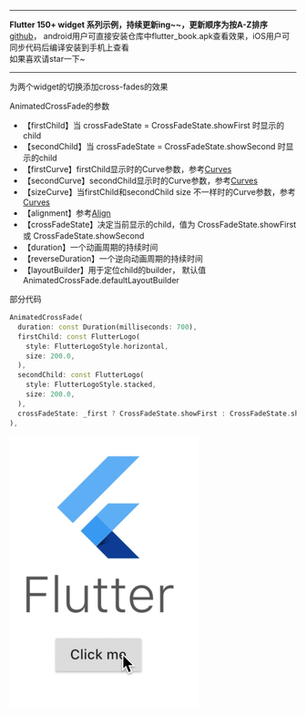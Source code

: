 
---
**Flutter 150+ widget 系列示例，持续更新ing~~，更新顺序为按A-Z排序**<br>
[github](https://github.com/memtopia/flutter_rampup_demo_app)，
android用户可直接安装仓库中flutter_book.apk查看效果，iOS用户可同步代码后编译安装到手机上查看<br>
如果喜欢请star一下~

---


为两个widget的切换添加cross-fades的效果<br>

AnimatedCrossFade的参数
* 【firstChild】当 crossFadeState = CrossFadeState.showFirst 时显示的child
* 【secondChild】当 crossFadeState = CrossFadeState.showSecond 时显示的child
* 【firstCurve】firstChild显示时的Curve参数，参考[Curves](https://api.flutter-io.cn/flutter/animation/Curves-class.html)
* 【secondCurve】secondChild显示时的Curve参数，参考[Curves](https://api.flutter-io.cn/flutter/animation/Curves-class.html)
* 【sizeCurve】当firstChild和secondChild size 不一样时的Curve参数，参考[Curves](https://api.flutter-io.cn/flutter/animation/Curves-class.html)
* 【alignment】参考[Align](https://juejin.im/post/5e79aeba6fb9a07cda099648)
* 【crossFadeState】决定当前显示的child，值为 CrossFadeState.showFirst 或 CrossFadeState.showSecond
* 【duration】一个动画周期的持续时间
* 【reverseDuration】一个逆向动画周期的持续时间
* 【layoutBuilder】用于定位child的builder， 默认值AnimatedCrossFade.defaultLayoutBuilder

部分代码

```dart
AnimatedCrossFade(
  duration: const Duration(milliseconds: 700),
  firstChild: const FlutterLogo(
    style: FlutterLogoStyle.horizontal,
    size: 200.0,
  ),
  secondChild: const FlutterLogo(
    style: FlutterLogoStyle.stacked,
    size: 200.0,
  ),
  crossFadeState: _first ? CrossFadeState.showFirst : CrossFadeState.showSecond,
),

```
![AnimatedCrossFade](https://github.com/memtopia/flutter_rampup/raw/master/images/AnimatedCrossFade.gif)


